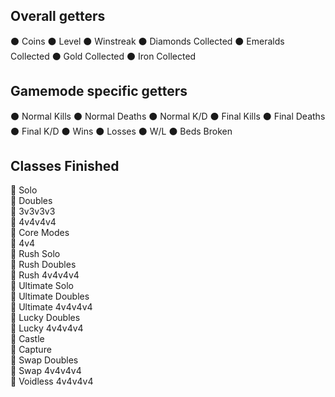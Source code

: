 ## Overall getters
⚫ Coins
⚫ Level
⚫ Winstreak
⚫ Diamonds Collected
⚫ Emeralds Collected
⚫ Gold Collected
⚫ Iron Collected

## Gamemode specific getters
⚫ Normal Kills
⚫ Normal Deaths
⚫ Normal K/D
⚫ Final Kills
⚫ Final Deaths
⚫ Final K/D
⚫ Wins
⚫ Losses
⚫ W/L
⚫ Beds Broken


## Classes Finished
🚧 Solo <br>
🚧 Doubles <br>
🚧 3v3v3v3 <br>
🚧 4v4v4v4 <br>
🚧 Core Modes <br>
🚧 4v4 <br>
🚧 Rush Solo  <br>
🚧 Rush Doubles <br>
🚧 Rush 4v4v4v4 <br>
🚧 Ultimate Solo <br>
🚧 Ultimate Doubles <br>
🚧 Ultimate 4v4v4v4 <br>
🚧 Lucky Doubles <br>
🚧 Lucky 4v4v4v4 <br>
🚧 Castle <br>
🚧 Capture <br>
🚧 Swap Doubles <br>
🚧 Swap 4v4v4v4 <br>
🚧 Voidless 4v4v4v4 <br>
